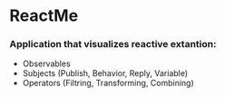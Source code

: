 # ReactMe #

### Application that visualizes reactive extantion: ###

* Observables
* Subjects (Publish, Behavior, Reply, Variable)
* Operators (Filtring, Transforming, Combining)
